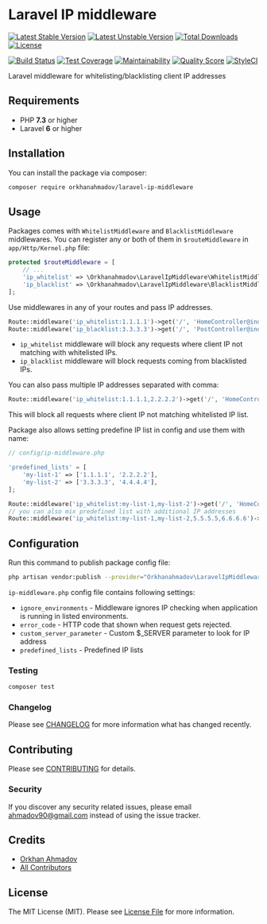 # Laravel IP middleware

[![Latest Stable Version](https://poser.pugx.org/orkhanahmadov/laravel-ip-middleware/v/stable)](https://packagist.org/packages/orkhanahmadov/laravel-ip-middleware)
[![Latest Unstable Version](https://poser.pugx.org/orkhanahmadov/laravel-ip-middleware/v/unstable)](https://packagist.org/packages/orkhanahmadov/laravel-ip-middleware)
[![Total Downloads](https://img.shields.io/packagist/dt/orkhanahmadov/laravel-ip-middleware)](https://packagist.org/packages/orkhanahmadov/laravel-ip-middleware)
[![License](https://img.shields.io/github/license/orkhanahmadov/laravel-ip-middleware.svg)](https://github.com/orkhanahmadov/laravel-ip-middleware/blob/master/LICENSE.md)

[![Build Status](https://img.shields.io/travis/orkhanahmadov/laravel-ip-middleware.svg)](https://travis-ci.org/orkhanahmadov/laravel-ip-middleware)
[![Test Coverage](https://api.codeclimate.com/v1/badges/57f7522d9788782e3246/test_coverage)](https://codeclimate.com/github/orkhanahmadov/laravel-ip-middleware/test_coverage)
[![Maintainability](https://api.codeclimate.com/v1/badges/57f7522d9788782e3246/maintainability)](https://codeclimate.com/github/orkhanahmadov/laravel-ip-middleware/maintainability)
[![Quality Score](https://img.shields.io/scrutinizer/g/orkhanahmadov/laravel-ip-middleware.svg)](https://scrutinizer-ci.com/g/orkhanahmadov/laravel-ip-middleware)
[![StyleCI](https://github.styleci.io/repos/209357635/shield?branch=master)](https://github.styleci.io/repos/209357635)

Laravel middleware for whitelisting/blacklisting client IP addresses

## Requirements

* PHP **7.3** or higher
* Laravel **6** or higher

## Installation

You can install the package via composer:

```bash
composer require orkhanahmadov/laravel-ip-middleware
```

## Usage

Packages comes with `WhitelistMiddleware` and `BlacklistMiddleware` middlewares.
You can register any or both of them in `$routeMiddleware` in `app/Http/Kernel.php` file:

```php
protected $routeMiddleware = [
    // ...
    'ip_whitelist' => \Orkhanahmadov\LaravelIpMiddleware\WhitelistMiddleware::class,
    'ip_blacklist' => \Orkhanahmadov\LaravelIpMiddleware\BlacklistMiddleware::class,
];
```

Use middlewares in any of your routes and pass IP addresses.

```php
Route::middleware('ip_whitelist:1.1.1.1')->get('/', 'HomeController@index');
Route::middleware('ip_blacklist:3.3.3.3')->get('/', 'PostController@index');
```

* `ip_whitelist` middleware will block any requests where client IP not matching with whitelisted IPs.
* `ip_blacklist` middleware will block requests coming from blacklisted IPs.

You can also pass multiple IP addresses separated with comma:

```php
Route::middleware('ip_whitelist:1.1.1.1,2.2.2.2')->get('/', 'HomeController@index');
```

This will block all requests where client IP not matching whitelisted IP list.

Package also allows setting predefine IP list in config and use them with name:

```php
// config/ip-middleware.php

'predefined_lists' = [
    'my-list-1' => ['1.1.1.1', '2.2.2.2'],
    'my-list-2' => ['3.3.3.3', '4.4.4.4'],
];
```

```php
Route::middleware('ip_whitelist:my-list-1,my-list-2')->get('/', 'HomeController@index');
// you can also mix predefined list with additional IP addresses
Route::middleware('ip_whitelist:my-list-1,my-list-2,5.5.5.5,6.6.6.6')->get('/', 'PostController@index');
```

## Configuration

Run this command to publish package config file:

```bash
php artisan vendor:publish --provider="Orkhanahmadov\LaravelIpMiddleware\LaravelIpMiddlewareServiceProvider"
```

`ip-middleware.php` config file contains following settings:

* `ignore_environments` - Middleware ignores IP checking when application is running in listed environments.
* `error_code` - HTTP code that shown when request gets rejected.
* `custom_server_parameter` - Custom $_SERVER parameter to look for IP address
* `predefined_lists` - Predefined IP lists

### Testing

``` bash
composer test
```

### Changelog

Please see [CHANGELOG](CHANGELOG.md) for more information what has changed recently.

## Contributing

Please see [CONTRIBUTING](CONTRIBUTING.md) for details.

### Security

If you discover any security related issues, please email ahmadov90@gmail.com instead of using the issue tracker.

## Credits

- [Orkhan Ahmadov](https://github.com/orkhanahmadov)
- [All Contributors](../../contributors)

## License

The MIT License (MIT). Please see [License File](LICENSE.md) for more information.
